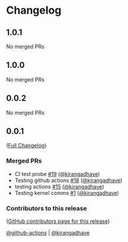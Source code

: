 # Changelog

<!-- <START NEW CHANGELOG ENTRY> -->

## 1.0.1

No merged PRs

<!-- <END NEW CHANGELOG ENTRY> -->

## 1.0.0

No merged PRs

## 0.0.2

No merged PRs

## 0.0.1

([Full Changelog](https://github.com/kirangadhave/interactivede/compare/5ed90bee518fff9daf81df3fb927c143e0807e46...042266843526109ee99b2b7da6efdf28707a8ffa))

### Merged PRs

- CI test probe [#19](https://github.com/kirangadhave/interactivede/pull/19) ([@kirangadhave](https://github.com/kirangadhave))
- Testing github actions [#18](https://github.com/kirangadhave/interactivede/pull/18) ([@kirangadhave](https://github.com/kirangadhave))
- testing actions [#15](https://github.com/kirangadhave/interactivede/pull/15) ([@kirangadhave](https://github.com/kirangadhave))
- Testing kernel comms [#1](https://github.com/kirangadhave/interactivede/pull/1) ([@kirangadhave](https://github.com/kirangadhave))

### Contributors to this release

([GitHub contributors page for this release](https://github.com/kirangadhave/interactivede/graphs/contributors?from=2023-01-16&to=2023-03-06&type=c))

[@github-actions](https://github.com/search?q=repo%3Akirangadhave%2Finteractivede+involves%3Agithub-actions+updated%3A2023-01-16..2023-03-06&type=Issues) | [@kirangadhave](https://github.com/search?q=repo%3Akirangadhave%2Finteractivede+involves%3Akirangadhave+updated%3A2023-01-16..2023-03-06&type=Issues)
